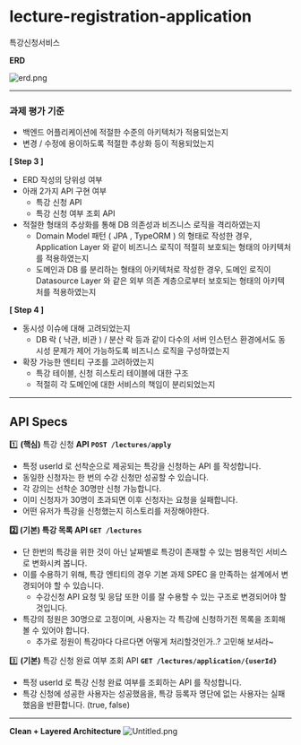 # lecture-registration-application
특강신청서비스


**ERD**

![erd.png](..%2F..%2F..%2FDownloads%2Ferd.png)

---


### 과제 평가 기준
- 백엔드 어플리케이션에 적절한 수준의 아키텍처가 적용되었는지
- 변경 / 수정에 용이하도록 적절한 추상화 등이 적용되었는지

**[ Step 3 ]**

- ERD 작성의 당위성 여부
- 아래 2가지 API 구현 여부
    - 특강 신청 API
    - 특강 신청 여부 조회 API
- 적절한 형태의 추상화를 통해 DB 의존성과 비즈니스 로직을 격리하였는지
    - Domain Model 패턴 ( JPA , TypeORM ) 의 형태로 작성한 경우, Application Layer 와 같이 비즈니스 로직이 적절히 보호되는 형태의 아키텍처를 적용하였는지
    - 도메인과 DB 를 분리하는 형태의 아키텍처로 작성한 경우, 도메인 로직이 Datasource Layer 와 같은 외부 의존 계층으로부터 보호되는 형태의 아키텍처를 적용하였는지

**[ Step 4 ]**

- 동시성 이슈에 대해 고려되었는지
    - DB 락 ( 낙관, 비관 ) / 분산 락 등과 같이 다수의 서버 인스턴스 환경에서도 동시성 문제가 제어 가능하도록 비즈니스 로직을 구성하였는지
- 확장 가능한 엔티티 구조를 고려하였는지
    - 특강 테이블, 신청 히스토리 테이블에 대한 구조
    - 적절히 각 도메인에 대한 서비스의 책임이 분리되었는지
  
---

## API Specs

1️⃣ **(핵심)** 특강 신청 **API `POST /lectures/apply`**

- 특정 userId 로 선착순으로 제공되는 특강을 신청하는 API 를 작성합니다.
- 동일한 신청자는 한 번의 수강 신청만 성공할 수 있습니다.
- 각 강의는 선착순 30명만 신청 가능합니다.
- 이미 신청자가 30명이 초과되면 이후 신청자는 요청을 실패합니다.
- 어떤 유저가 특강을 신청했는지 히스토리를 저장해야한다.

**2️⃣ (기본) 특강 목록 API `GET /lectures`**

- 단 한번의 특강을 위한 것이 아닌 날짜별로 특강이 존재할 수 있는 범용적인 서비스로 변화시켜 봅니다.
- 이를 수용하기 위해, 특강 엔티티의 경우 기본 과제 SPEC 을 만족하는 설계에서 변경되어야 할 수 있습니다.
    - 수강신청 API 요청 및 응답 또한 이를 잘 수용할 수 있는 구조로 변경되어야 할 것입니다.
- 특강의 정원은 30명으로 고정이며, 사용자는 각 특강에 신청하기전 목록을 조회해볼 수 있어야 합니다.
    - 추가로 정원이 특강마다 다르다면 어떻게 처리할것인가..? 고민해 보셔라~

3️⃣ **(기본)** 특강 신청 완료 여부 조회 API **`GET /lectures/application/{userId}`**

- 특정 userId 로 특강 신청 완료 여부를 조회하는 API 를 작성합니다.
- 특강 신청에 성공한 사용자는 성공했음을, 특강 등록자 명단에 없는 사용자는 실패했음을 반환합니다. (true, false)


---


**Clean + Layered Architecture**
![Untitled.png](..%2F..%2F..%2FDownloads%2FUntitled.png)



